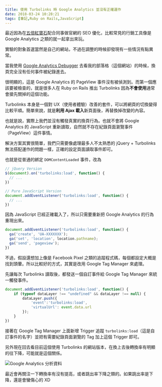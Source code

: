 ```yaml
---
title: 使用 Turbolinks 時 Google Analytics 並沒有正確運作
date: 2018-03-24 10:28:21
tags: [筆記,Ruby on Rails,JavaScript]
---
```


最近因為在[五倍紅寶石](https://5xruby.tw)配合同事做官網的 SEO 優化，比較常見的行銷工具像是 Google Analytics 之類的就一起拿出來玩。

實驗的對象首選當然是自己的網站，不過在調整的時候卻發現有一些情況有點異常。

<!--more-->

當我使用 [Google Analytics Debugger](https://chrome.google.com/webstore/detail/google-analytics-debugger/jnkmfdileelhofjcijamephohjechhna?hl=zh-TW) 去看我的部落格（這個網站）的時候，換頁完全沒有任何事件被紀錄進去。

很明顯的，這是 Google Analytics 的 PageView 事件沒有被偵測到。而第一個應該要被檢查的，就是很多人在 Ruby on Rails 推出 Turbolinks 因為**不會使用**通常會搶先關掉的這個功能。

Turbolinks 本身是一個對 UX（使用者體驗）改善的套件，可以將網頁的切換變得比較平順。簡單來說，就是**利用 Ajax 載入**新頁面後，再替換掉改變的內容。

也就是說，實際上我們並沒有觸發真實的換頁行為。也就不會將 Google Analytics 的 JavaScript 重新讀取，自然就不存在紀錄頁面瀏覽事件（PageView）這件事情。

解決方案其實很簡單，我們只需要像處理最多人不太熟悉的 jQuery + Turbolinks 無法搭配運作的問題一樣，正確的設定頁面讀取事件即可。

也就是從普通的綁定 `DOMContentLoaded` 事件，改為

```js
// jQuery Version
$(document).on('turbolinks:load', function() {
  // ...
})

// Pure JavaScript Version
document.addEventListener('turbolinks:load', function() {
  // ...
})
```

因為 JavaScript 已經正確載入了，所以只需要重新把 Google Analytics 的行為重現出來。

```js
document.addEventListener('turbolinks:load', function() {
  ga('create', 'UA-XXXXXXX');
  ga('set', 'location', location.pathname);
  ga('send', 'pageview');
})
```

不過，假設還想加上像是 Facebook Pixel 之類的追蹤程式碼，每個都設定大概是找到頭暈。所以比較好的方式，其實是改用 Google Tag Manager 來處理。

先讓每次 Turbolinks 讀取後，都發送一個自訂事件給 Google Tag Manager 來統一觸發事件。

```js
document.addEventListener('turbolinks:load', function() {
    if (typeof dataLayer !== "undefined" && dataLayer !== null) {
        dataLayer.push({
            'event':'turbolinks:load',
            'virtualUrl': event.data.url
        });
    }
})
```

接著在 Google Tag Manager 上面新增 Trigger 追蹤 `turbolinks:load`（這是自訂事件的名字）並把有需要紀錄頁面瀏覽的 Tag 加上這個 Trigger 即可。

另外現在回去看目前這個使用 Turbolinks 的網站版本，在換上去後轉換率有明顯的往下降，可能就是這個關係。

![Google Analytics 分析資料](https://blog.frost.tw/images/google-analytics-not-correct-when-using-turbolinks/ratio.png)

最近會再關注一下轉換率有沒有提高，或者跳出率下降之類的。如果跳出率是下降，還是會蠻傷心的 XD
